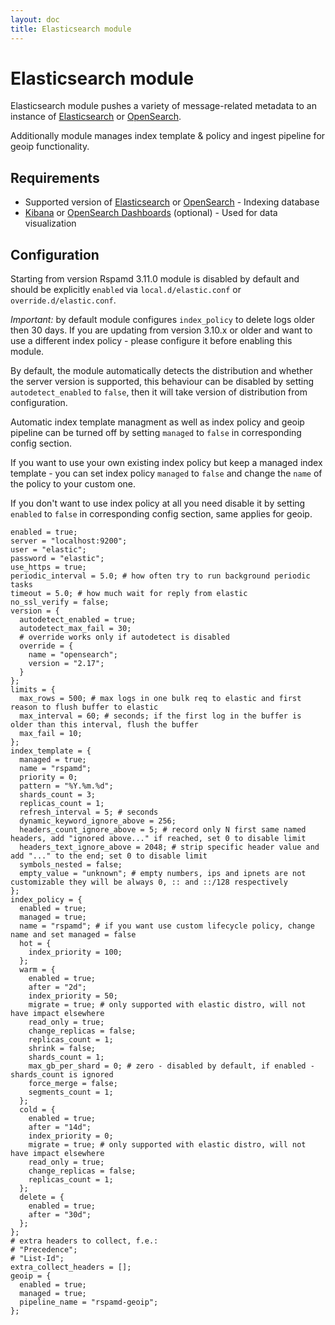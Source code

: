 ```yaml
---
layout: doc
title: Elasticsearch module
---
```


# Elasticsearch module

Elasticsearch module pushes a variety of message-related metadata to an instance of [Elasticsearch](https://elastic.co/) or [OpenSearch](https://opensearch.org/).

Additionally module manages index template & policy and ingest pipeline for geoip functionality.

## Requirements
- Supported version of [Elasticsearch](https://www.elastic.co/) or [OpenSearch](https://opensearch.org/) - Indexing database
- [Kibana](https://www.elastic.co/products/kibana) or [OpenSearch Dashboards](https://opensearch.org/) (optional) - Used for data visualization

## Configuration

Starting from version Rspamd 3.11.0 module is disabled by default and should be explicitly `enabled` via `local.d/elastic.conf` or `override.d/elastic.conf`.

*Important:* by default module configures `index_policy` to delete logs older then 30 days.
If you are updating from version 3.10.x or older and want to use a different index policy - please configure it before enabling this module.

By default, the module automatically detects the distribution and whether the server version is supported, this behaviour can be disabled by setting `autodetect_enabled` to `false`, then it will take version of distribution from configuration.

Automatic index template managment as well as index policy and geoip pipeline can be turned off by setting `managed` to `false` in corresponding config section.

If you want to use your own existing index policy but keep a managed index template - you can set index policy `managed` to `false` and change the `name` of the policy to your custom one.

If you don't want to use index policy at all you need disable it by setting `enabled` to `false` in corresponding config section, same applies for geoip.

~~~hcl
enabled = true;
server = "localhost:9200";
user = "elastic";
password = "elastic";
use_https = true;
periodic_interval = 5.0; # how often try to run background periodic tasks
timeout = 5.0; # how much wait for reply from elastic
no_ssl_verify = false;
version = {
  autodetect_enabled = true;
  autodetect_max_fail = 30;
  # override works only if autodetect is disabled
  override = {
    name = "opensearch";
    version = "2.17";
  }
};
limits = {
  max_rows = 500; # max logs in one bulk req to elastic and first reason to flush buffer to elastic
  max_interval = 60; # seconds; if the first log in the buffer is older than this interval, flush the buffer
  max_fail = 10;
};
index_template = {
  managed = true;
  name = "rspamd";
  priority = 0;
  pattern = "%Y.%m.%d";
  shards_count = 3;
  replicas_count = 1;
  refresh_interval = 5; # seconds
  dynamic_keyword_ignore_above = 256;
  headers_count_ignore_above = 5; # record only N first same named headers, add "ignored above..." if reached, set 0 to disable limit
  headers_text_ignore_above = 2048; # strip specific header value and add "..." to the end; set 0 to disable limit
  symbols_nested = false;
  empty_value = "unknown"; # empty numbers, ips and ipnets are not customizable they will be always 0, :: and ::/128 respectively
};
index_policy = {
  enabled = true;
  managed = true;
  name = "rspamd"; # if you want use custom lifecycle policy, change name and set managed = false
  hot = {
    index_priority = 100;
  };
  warm = {
    enabled = true;
    after = "2d";
    index_priority = 50;
    migrate = true; # only supported with elastic distro, will not have impact elsewhere
    read_only = true;
    change_replicas = false;
    replicas_count = 1;
    shrink = false;
    shards_count = 1;
    max_gb_per_shard = 0; # zero - disabled by default, if enabled - shards_count is ignored
    force_merge = false;
    segments_count = 1;
  };
  cold = {
    enabled = true;
    after = "14d";
    index_priority = 0;
    migrate = true; # only supported with elastic distro, will not have impact elsewhere
    read_only = true;
    change_replicas = false;
    replicas_count = 1;
  };
  delete = {
    enabled = true;
    after = "30d";
  };
};
# extra headers to collect, f.e.:
# "Precedence";
# "List-Id";
extra_collect_headers = [];
geoip = {
  enabled = true;
  managed = true;
  pipeline_name = "rspamd-geoip";
};
~~~
